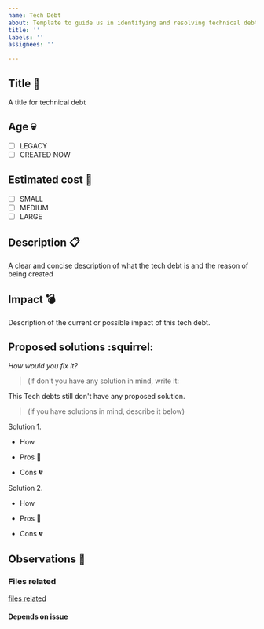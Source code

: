 ```yaml
---
name: Tech Debt
about: Template to guide us in identifying and resolving technical debts.
title: ''
labels: ''
assignees: ''

---
```


## Title :pushpin:
A title for technical debt

## Age :skull:
- [ ] LEGACY
- [ ] CREATED NOW

## Estimated cost :money_with_wings:
- [ ] SMALL
- [ ] MEDIUM
- [ ] LARGE

## Description :clipboard:
A clear and concise description of what the tech debt is and the reason of being created


## Impact :bomb:
Description of the current or possible impact of this tech debt.


## Proposed solutions :squirrel: 
_How would you fix it?_

> (if don't you have any solution in mind, write it:

This Tech debts still don't have any proposed solution.

> (if you have solutions in mind, describe it below)

Solution 1.

- How 

- Pros :green_heart:

- Cons :broken_heart:


Solution 2.

- How 

- Pros :green_heart:

- Cons :broken_heart:


## Observations :thinking:

### Files related

[files related](files_related_link.file)

#### Depends on [issue](link_to_related_issue)
